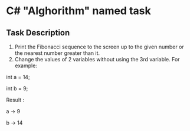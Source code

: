 # C# "Alghorithm" named task

## Task Description

1. Print the Fibonacci sequence to the screen up to the given number or the nearest number greater than it.
2. Change the values ​​of 2 variables without using the 3rd variable. For example:

  int a = 14;

  int b = 9;

  Result :

  a -> 9

  b -> 14
